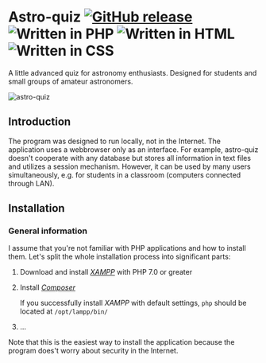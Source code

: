 # Astro-quiz [![GitHub release](http://www.astro.uni.wroc.pl/ludzie/brus/img/github/ver20170421.svg "download")](https://github.com/pbrus/astro-quiz) ![Written in PHP](http://www.astro.uni.wroc.pl/ludzie/brus/img/github/php.svg "language") ![Written in HTML](http://www.astro.uni.wroc.pl/ludzie/brus/img/github/html.svg "language") ![Written in CSS](http://www.astro.uni.wroc.pl/ludzie/brus/img/github/css.svg "language")

A little advanced quiz for astronomy enthusiasts. Designed for students and small groups of amateur astronomers.

![astro-quiz](http://www.astro.uni.wroc.pl/ludzie/brus/img/github/astro-quiz.gif)

## Introduction

The program was designed to run locally, not in the Internet. The application uses a webbrowser only as an interface. For example, astro-quiz doesn't cooperate with any database but stores all information in text files and utilizes a session mechanism. However, it can be used by many users simultaneously, e.g. for students in a classroom (computers connected through LAN).

## Installation

### General information

I assume that you're not familiar with PHP applications and how to install them. Let's split the whole installation process into significant parts:
1. Download and install [*XAMPP*](https://www.apachefriends.org/download.html) with PHP 7.0 or greater
2. Install [*Composer*](https://getcomposer.org/download/)

   If you successfully install *XAMPP* with default settings, `php` should be located at `/opt/lampp/bin/`
3. ...

Note that this is the easiest way to install the application because the program does't worry about security in the Internet.
